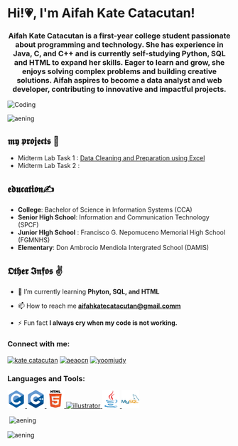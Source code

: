 <h1 allign="center"> Hi!💗, I'm Aifah Kate Catacutan! </h1>
<h3 align="center">
Aifah Kate Catacutan is a first-year college student passionate about programming and technology. She has experience in Java, C, and C++ and is currently self-studying Python, SQL and HTML to expand her skills. Eager to learn and grow, she enjoys solving complex problems and building creative solutions. Aifah aspires to become a data analyst and web developer, contributing to innovative and impactful projects.</h3>
 <img allign = "center" alt="Coding" width="1200" src="https://i.pinimg.com/originals/65/07/50/650750f47b2d3cc4eb3a11cff785835e.gif">

<p align="left"> <img src="https://komarev.com/ghpvc/?username=aening&label=Profile%20views&color=0e75b6&style=flat" alt="aening" /> </p>

## 𝖒𝖞 𝖕𝖗𝖔𝖏𝖊𝖈𝖙𝖘 💾
- Midterm Lab Task 1 : [Data Cleaning and Preparation using Excel]([[[Midterm%20Lab%20Task%201/README.md](https://github.com/aening/EDM-PROJECTS-Kate/blob/main/Midterm%20Lab%20Task%201/README.md)](https://github.com/aening/EDM-PROJECTS-Kate/blob/fb850967dbd9267273ea5e7462bc689cfead7b98/Midterm%20Lab%20Task%201/README.md)](https://github.com/aening/EDM-PROJECTS-Kate/tree/main/Midterm%20Lab%20Task%201))
- Midterm Lab Task 2 :

## 𝖊𝖉𝖚𝖈𝖆𝖙𝖎𝖔𝖓✍ 
- **College**: Bachelor of Science in Information Systems (CCA)
- **Senior High School**: Information and Communication Technology (SPCF)
- **Junior HIgh School** : Francisco G. Nepomuceno Memorial High School (FGMNHS)
- **Elementary**: Don Ambrocio Mendiola Intergrated School (DAMIS)

## 𝕺𝖙𝖍𝖊𝖗 𝕴𝖓𝖋𝖔𝖘 ✌
- 🌱 I’m currently learning **Phyton, SQL, and HTML**

- 📫 How to reach me **aifahkatecatacutan@gmail.comm**

- ⚡ Fun fact **I always cry when my code is not working.**

<h3 align="left">Connect with me:</h3>
<p align="left">
<a href="https://www.facebook.com/kateacatacutan28" target="blank"><img align="center" src="https://raw.githubusercontent.com/rahuldkjain/github-profile-readme-generator/master/src/images/icons/Social/facebook.svg" alt="kate catacutan" height="30" width="40" /></a>
<a href="https://instagram.com/aeaocn" target="blank"><img align="center" src="https://raw.githubusercontent.com/rahuldkjain/github-profile-readme-generator/master/src/images/icons/Social/instagram.svg" alt="aeaocn" height="30" width="40" /></a>
<a href="https://www.youtube.com/c/@xoxo.k4te" target="blank"><img align="center" src="https://raw.githubusercontent.com/rahuldkjain/github-profile-readme-generator/master/src/images/icons/Social/youtube.svg" alt="yoomjudy" height="30" width="40" /></a>
</p>

<h3 align="left">Languages and Tools:</h3>
<p align="left"> <a href="https://www.cprogramming.com/" target="_blank" rel="noreferrer"> <img src="https://raw.githubusercontent.com/devicons/devicon/master/icons/c/c-original.svg" alt="c" width="40" height="40"/> </a> <a href="https://www.w3schools.com/cpp/" target="_blank" rel="noreferrer"> <img src="https://raw.githubusercontent.com/devicons/devicon/master/icons/cplusplus/cplusplus-original.svg" alt="cplusplus" width="40" height="40"/> </a> <a href="https://www.w3.org/html/" target="_blank" rel="noreferrer"> <img src="https://raw.githubusercontent.com/devicons/devicon/master/icons/html5/html5-original-wordmark.svg" alt="html5" width="40" height="40"/> </a> <a href="https://www.adobe.com/in/products/illustrator.html" target="_blank" rel="noreferrer"> <img src="https://www.vectorlogo.zone/logos/adobe_illustrator/adobe_illustrator-icon.svg" alt="illustrator" width="40" height="40"/> </a> <a href="https://www.java.com" target="_blank" rel="noreferrer"> <img src="https://raw.githubusercontent.com/devicons/devicon/master/icons/java/java-original.svg" alt="java" width="40" height="40"/> </a> <a href="https://www.mysql.com/" target="_blank" rel="noreferrer"> <img src="https://raw.githubusercontent.com/devicons/devicon/master/icons/mysql/mysql-original-wordmark.svg" alt="mysql" width="40" height="40"/> </a> </p>

<p>&nbsp;<img align="center" src="https://github-readme-stats.vercel.app/api?username=aening&show_icons=true&locale=en" alt="aening" /></p>

<p><img align="center" src="https://github-readme-streak-stats.herokuapp.com/?user=aening&" alt="aening" /></p>
